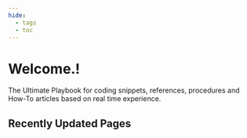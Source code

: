 ```yaml
---
hide:
  - tags
  - toc
---
```


# Welcome.!

The Ultimate Playbook for coding snippets, references, procedures and How-To articles based on real time experience.


## Recently Updated Pages

<!-- material/tags { include: [latest] } -->
